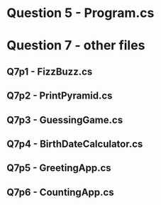 # Question 5 - Program.cs
# Question 7 - other files
## Q7p1 - FizzBuzz.cs
## Q7p2 - PrintPyramid.cs
## Q7p3 - GuessingGame.cs
## Q7p4 - BirthDateCalculator.cs
## Q7p5 - GreetingApp.cs
## Q7p6 - CountingApp.cs
